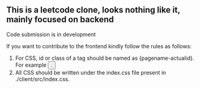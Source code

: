 ## This is a leetcode clone, looks nothing like it, mainly focused on backend
Code submission is in development

If you want to contribute to the frontend kindly follow the rules as follows:
1. For CSS, id or class of a tag should be named as {pagename-actualid}. For example <button id="Home-loginbutton">.
2. All CSS should be written under the index.css file present in ./client/src/index.css.


